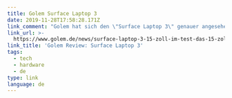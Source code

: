 ```yaml
---
title: Golem Surface Laptop 3
date: 2019-11-28T17:58:28.171Z
link_comment: "Golem hat sich den \"Surface Laptop 3\" genauer angesehen. Mit einem 15\" Panel in einem 13\" Notebook und einer \"Ryzen 5 3580U\" CPU. \U0001F914\n"
link_url: >-
  https://www.golem.de/news/surface-laptop-3-15-zoll-im-test-das-15-zoll-macbook-mit-windows-10-und-ryzen-1911-144837.html
link_title: 'Golem Review: Surface Laptop 3'
tags:
  - tech
  - hardware
  - de
type: link
language: de
---
```


